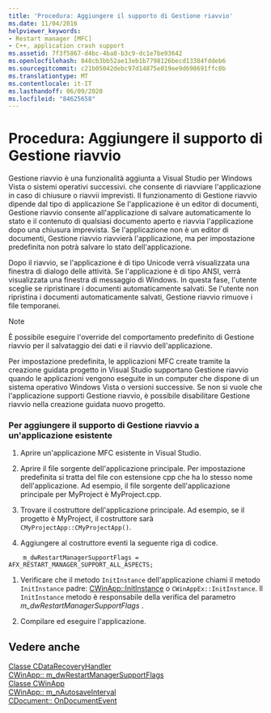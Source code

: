 ```yaml
---
title: 'Procedura: Aggiungere il supporto di Gestione riavvio'
ms.date: 11/04/2016
helpviewer_keywords:
- Restart manager [MFC]
- C++, application crash support
ms.assetid: 7f3f5867-d4bc-4ba8-b3c9-dc1e7be93642
ms.openlocfilehash: 848cb3bb52ae13eb1b7798126becd13384fddeb6
ms.sourcegitcommit: c21b05042debc97d14875e019ee9d698691ffc0b
ms.translationtype: MT
ms.contentlocale: it-IT
ms.lasthandoff: 06/09/2020
ms.locfileid: "84625658"
---
```

# <a name="how-to-add-restart-manager-support"></a>Procedura: Aggiungere il supporto di Gestione riavvio

Gestione riavvio è una funzionalità aggiunta a Visual Studio per Windows Vista o sistemi operativi successivi. che consente di riavviare l'applicazione in caso di chiusure o riavvii imprevisti. Il funzionamento di Gestione riavvio dipende dal tipo di applicazione Se l'applicazione è un editor di documenti, Gestione riavvio consente all'applicazione di salvare automaticamente lo stato e il contenuto di qualsiasi documento aperto e riavvia l'applicazione dopo una chiusura imprevista. Se l'applicazione non è un editor di documenti, Gestione riavvio riavvierà l'applicazione, ma per impostazione predefinita non potrà salvare lo stato dell'applicazione.

Dopo il riavvio, se l'applicazione è di tipo Unicode verrà visualizzata una finestra di dialogo delle attività. Se l'applicazione è di tipo ANSI, verrà visualizzata una finestra di messaggio di Windows. In questa fase, l'utente sceglie se ripristinare i documenti automaticamente salvati. Se l'utente non ripristina i documenti automaticamente salvati, Gestione riavvio rimuove i file temporanei.

> [!NOTE]
> È possibile eseguire l'override del comportamento predefinito di Gestione riavvio per il salvataggio dei dati e il riavvio dell'applicazione.

Per impostazione predefinita, le applicazioni MFC create tramite la creazione guidata progetto in Visual Studio supportano Gestione riavvio quando le applicazioni vengono eseguite in un computer che dispone di un sistema operativo Windows Vista o versioni successive. Se non si vuole che l'applicazione supporti Gestione riavvio, è possibile disabilitare Gestione riavvio nella creazione guidata nuovo progetto.

### <a name="to-add-support-for-the-restart-manager-to-an-existing-application"></a>Per aggiungere il supporto di Gestione riavvio a un'applicazione esistente

1. Aprire un'applicazione MFC esistente in Visual Studio.

1. Aprire il file sorgente dell'applicazione principale. Per impostazione predefinita si tratta del file con estensione cpp che ha lo stesso nome dell'applicazione. Ad esempio, il file sorgente dell'applicazione principale per MyProject è MyProject.cpp.

1. Trovare il costruttore dell'applicazione principale. Ad esempio, se il progetto è MyProject, il costruttore sarà `CMyProjectApp::CMyProjectApp()`.

1. Aggiungere al costruttore eventi la seguente riga di codice.

```
    m_dwRestartManagerSupportFlags = AFX_RESTART_MANAGER_SUPPORT_ALL_ASPECTS;
```

1. Verificare che il metodo `InitInstance` dell'applicazione chiami il metodo `InitInstance` padre: [CWinApp::InitInstance](reference/cwinapp-class.md#initinstance) o `CWinAppEx::InitInstance`. Il `InitInstance` metodo è responsabile della verifica del parametro *m_dwRestartManagerSupportFlags* .

1. Compilare ed eseguire l'applicazione.

## <a name="see-also"></a>Vedere anche

[Classe CDataRecoveryHandler](reference/cdatarecoveryhandler-class.md)<br/>
[CWinApp:: m_dwRestartManagerSupportFlags](reference/cwinapp-class.md#m_dwrestartmanagersupportflags)<br/>
[Classe CWinApp](reference/cwinapp-class.md)<br/>
[CWinApp:: m_nAutosaveInterval](reference/cwinapp-class.md#m_nautosaveinterval)<br/>
[CDocument:: OnDocumentEvent](reference/cdocument-class.md#ondocumentevent)
